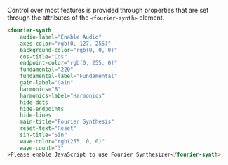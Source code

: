 Control over most features is provided through properties that are set through the attributes of the `<fourier-synth>` element.

```html
<fourier-synth
	audio-label="Enable Audio"
	axes-color="rgb(0, 127, 255)"
	background-color="rgb(0, 0, 0)"
	cos-title="Cos"
	endpoint-color="rgb(0, 255, 0)"
	fundamental="220"
	fundamental-label="Fundamental"
	gain-label="Gain"
	harmonics="8"
	harmonics-label="Harmonics"
	hide-dots
	hide-endpoints
	hide-lines
	main-title="Fourier Synthesis"
	reset-text="Reset"
	sin-title="Sin"
	wave-color="rgb(255, 0, 0)"
	wave-count="3"
>Please enable JavaScript to use Fourier Synthesizer</fourier-synth>
```
